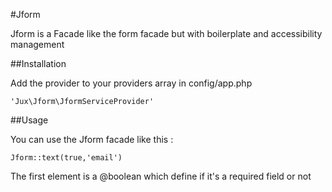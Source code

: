 #Jform

Jform is a Facade like the form facade but with boilerplate and accessibility management

##Installation

Add the provider to your providers array in config/app.php

<!-- language: lang-php -->

	'Jux\Jform\JformServiceProvider'

##Usage

You can use the Jform facade like this :

<!-- language: lang-php  -->

	Jform::text(true,'email')

The first element is a @boolean which define if it's a required field or not
